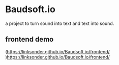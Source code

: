 # Baudsoft.io

a project to turn sound into text and text into sound.


## frontend demo

(https://linksonder.github.io/Baudsoft.io/frontend/ )https://linksonder.github.io/Baudsoft.io/frontend/